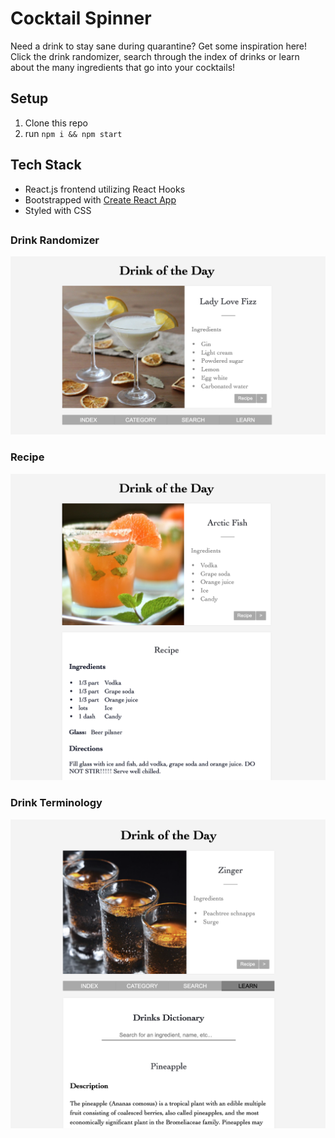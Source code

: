 # Cocktail Spinner

Need a drink to stay sane during quarantine? Get some inspiration here!  Click the drink randomizer, search through the index of drinks or learn about the many ingredients that go into your cocktails!

## Setup

1. Clone this repo
2. run `npm i && npm start`

## Tech Stack

- React.js frontend utilizing React Hooks
- Bootstrapped with [Create React App](https://github.com/facebook/create-react-app)
- Styled with CSS

##
### Drink Randomizer
![Image of Drink Randomizer](https://github.com/chaochaocodes/react-code-challenges/blob/master/useeffect-api/src/screenshots/01_drink.png)
### Recipe
![Image of Drink Rcipe](https://github.com/chaochaocodes/react-code-challenges/blob/master/useeffect-api/src/screenshots/02_recipe.png)
### Drink Terminology
![Image of Drink Dictionary](https://github.com/chaochaocodes/react-code-challenges/blob/master/useeffect-api/src/screenshots/03_dictionary.png)
